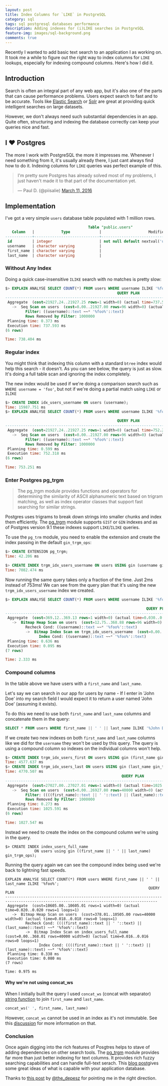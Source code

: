 ```yaml
---
layout: post
title: Index Columns for `LIKE` in PostgreSQL
category: sql
tags: sql postgresql databases performance
description: Adding indexes for (i)LIKE searches in PostgreSQL
feature-img: images/sql-background.png
comments: true
---
```


Recently I wanted to add basic text search to an application I as working on. It took me a while to figure out the right way to index columns for `LIKE` lookups, especially for indexing compound columns. Here's how I did it.

## Introduction

Search is often an integral part of any web app, but it's also one of the parts that can cause performance problems. Users expect search to fast and to be accurate. Tools like [Elastic Search](https://www.elastic.co/products/elasticsearch) or [Solr](http://lucene.apache.org/solr/) are great at providing quick intelligent searches on large datasets. 

However, we don't always need such substantial dependencies in an app. Quite often, structuring and indexing the database correctly can keep your queries nice and fast.

## I ❤ Postgres

The more I work with PostgreSQL the more it impresses me. Whenever I need something from it, it's usually already there, I just cant always find how to do it. Indexing columns for `LIKE` queries was perfect example of this.

<blockquote class="twitter-tweet" data-lang="en">
  <p lang="en" dir="ltr">
    I&#39;m pretty sure Postgres has already solved most of my problems, I just haven&#39;t made it to that part of the documentation yet.
  </p>&mdash; Paul D. (@piisalie) 
  <a href="https://twitter.com/piisalie/status/708320089280352257">March 11, 2016</a>
</blockquote>
<script async src="//platform.twitter.com/widgets.js" charset="utf-8"></script>

## Implementation

I've got a very simple `users` database table populated with 1 million rows.

```sql
                                     Table "public.users"
   Column   |            Type             |                     Modifiers
------------+-----------------------------+----------------------------------------------------
 id         | integer                     | not null default nextval('users_id_seq'::regclass)
 username   | character varying           |
 first_name | character varying           |
 last_name  | character varying           |
```


### Without Any Index

Doing a quick case-insensitive `ILIKE` search with no matches is pretty slow:

```sql
$> EXPLAIN ANALYSE SELECT COUNT(*) FROM users WHERE username ILIKE '%foo%';
                                                  QUERY PLAN
--------------------------------------------------------------------------------------------------------------
 Aggregate  (cost=21927.24..21927.25 rows=1 width=0) (actual time=737.523..737.523 rows=1 loops=1)
   ->  Seq Scan on users  (cost=0.00..21927.00 rows=96 width=0) (actual time=737.520..737.520 rows=0 loops=1)
         Filter: ((username)::text ~~* '%foo%'::text)
         Rows Removed by Filter: 1000000
 Planning time: 0.373 ms
 Execution time: 737.593 ms
(6 rows)

Time: 738.404 ms
```
### Regular index

You might think that indexing this column with a standard `btree` index would help this search - it doesn't. As you can see below, the query is just as slow. It's doing a full table scan and ignoring the index completely. 

The new index would be used if we're doing a comparison search such as `WHERE username = 'foo'`, but not if we're doing a partial match using `LIKE` or `ILIKE`

```sql
$> CREATE INDEX idx_users_username ON users (username);
Time: 15987.751 ms
$> EXPLAIN ANALYSE SELECT COUNT(*) FROM users WHERE username ILIKE '%foo%';

                                                  QUERY PLAN
--------------------------------------------------------------------------------------------------------------
 Aggregate  (cost=21927.24..21927.25 rows=1 width=0) (actual time=752.271..752.271 rows=1 loops=1)
   ->  Seq Scan on users  (cost=0.00..21927.00 rows=96 width=0) (actual time=752.268..752.268 rows=0 loops=1)
         Filter: ((username)::text ~~* '%foo%'::text)
         Rows Removed by Filter: 1000000
 Planning time: 0.599 ms
 Execution time: 752.318 ms
(6 rows)

Time: 753.251 ms
```

### Enter Postgres pg_trgm

> The pg_trgm module provides functions and operators for determining the similarity of ASCII alphanumeric text based on trigram matching, as well as index operator classes that support fast searching for similar strings.

Postgres uses trigrams to break down strings into smaller chunks and index them efficiently. The [pg_trgm](http://www.postgresql.org/docs/9.5/static/pgtrgm.html) module supports `GIST` or `GIN` indexes and as of Postgres version 9.1 these indexes support `LIKE`/`ILIKE` queries.

To use the `pg_trm` module, you need to enable the extension and create the index passing in the default `gin_trgm_ops`:

```sql
$> CREATE EXTENSION pg_trgm;
Time: 42.206 ms

$> CREATE INDEX trgm_idx_users_username ON users USING gin (username gin_trgm_ops);
Time: 7082.474 ms
```

Now running the same query takes only a fraction of the time. Just 2ms instead of 753ms! We can see from the query plan that it's using the new `trgm_idx_users_username` index we created.

```sql
$> EXPLAIN ANALYSE SELECT COUNT(*) FROM users WHERE username ILIKE '%foo%';

                                                               QUERY PLAN
----------------------------------------------------------------------------------------------------------------------------------------
 Aggregate  (cost=369.12..369.13 rows=1 width=0) (actual time=0.030..0.030 rows=1 loops=1)
   ->  Bitmap Heap Scan on users  (cost=12.75..368.88 rows=96 width=0) (actual time=0.026..0.026 rows=0 loops=1)
         Recheck Cond: ((username)::text ~~* '%foo%'::text)
         ->  Bitmap Index Scan on trgm_idx_users_username  (cost=0.00..12.72 rows=96 width=0) (actual time=0.024..0.024 rows=0 loops=1)
               Index Cond: ((username)::text ~~* '%foo%'::text)
 Planning time: 0.636 ms
 Execution time: 0.095 ms
(7 rows)

Time: 2.333 ms

```
### Compound columns

In the table above we have users with a `first_name` and `last_name`.

Let's say we can search in our app for users by name - If I enter in 'John Doe' into my search field I would expect it to return a user named 'John Doe' (assuming it exists).

To do this we need to use both `first_name` and `last_name` columns and concatenate them in the query:

```sql
SELECT * FROM users WHERE first_name || ' ' || last_name ILIKE '%John Doe%'
```
If we create two new indexes on both `first_name` and `last_name` columns like we did for the `username` they won't be used by this query. The query is using a compound column so indexes on the individual columns won't help.

```sql
$> CREATE INDEX trgm_idx_users_first ON users USING gin (first_name gin_trgm_ops);
Time: 4577.637 ms
$> CREATE INDEX trgm_idx_users_last ON users USING gin (last_name gin_trgm_ops);
Time: 4770.507 ms
                                                    QUERY PLAN
-------------------------------------------------------------------------------------------------------------------
 Aggregate  (cost=27027.00..27027.01 rows=1 width=0) (actual time=1025.543..1025.544 rows=1 loops=1)
   ->  Seq Scan on users  (cost=0.00..26927.00 rows=40000 width=0) (actual time=1025.539..1025.539 rows=0 loops=1)
         Filter: ((((first_name)::text || ' '::text) || (last_name)::text) ~~* '%foo%'::text)
         Rows Removed by Filter: 1000000
 Planning time: 0.273 ms
 Execution time: 1025.591 ms
(6 rows)

Time: 1027.547 ms
```
Instead we need to create the index on the compound column we're using in the query.

```
$> CREATE INDEX index_users_full_name
             ON users using gin ((first_name || ' ' || last_name) gin_trgm_ops);

```

Running the query again we can see the compound index being used we're back to lightning fast speeds.

```
EXPLAIN ANALYSE SELECT COUNT(*) FROM users WHERE first_name || ' ' || last_name ILIKE '%foo%';
                                                                QUERY PLAN
------------------------------------------------------------------------------------------------------------------------------------------
 Aggregate  (cost=10605.00..10605.01 rows=1 width=0) (actual time=0.020..0.020 rows=1 loops=1)
   ->  Bitmap Heap Scan on users  (cost=378.01..10505.00 rows=40000 width=0) (actual time=0.018..0.018 rows=0 loops=1)
         Recheck Cond: ((((first_name)::text || ' '::text) || (last_name)::text) ~~* '%foo%'::text)
         ->  Bitmap Index Scan on index_users_full_name  (cost=0.00..368.01 rows=40000 width=0) (actual time=0.016..0.016 rows=0 loops=1)
               Index Cond: ((((first_name)::text || ' '::text) || (last_name)::text) ~~* '%foo%'::text)
 Planning time: 0.338 ms
 Execution time: 0.080 ms
(7 rows)

Time: 0.975 ms
```

#### Why we're not using concat_ws

When I initially built the query I used `concat_ws` (concat with separator) [string function](http://www.postgresql.org/docs/9.5/static/functions-string.html) to join `first_name` and `last_name`.

```sql
concat_ws(' ', first_name, last_name)
```
However, `concat_ws` cannot be used in an index as it's not immutable. See this [discussion](http://www.postgresql.org/message-id/3361.1410026366@sss.pgh.pa.us) for more information on that.

### Conclusion

Once again digging into the rich features of Posgtres helps to stave of adding dependencies on other search tools. The [pg_trgm](http://www.postgresql.org/docs/9.5/static/pgtrgm.html) module provides far more than just better indexing for text columns. It provides rich fuzzy searching capabilities and can handle full-text serach. This [blog post](http://blog.lostpropertyhq.com/postgres-full-text-search-is-good-enough/)gives some great ideas of what is capable with your application database.

Thanks to [this post](https://www.depesz.com/2011/02/19/waiting-for-9-1-faster-likeilike/) by [@the_depesz](https://twitter.com/the_depesz) for pointing me in the right direction.
